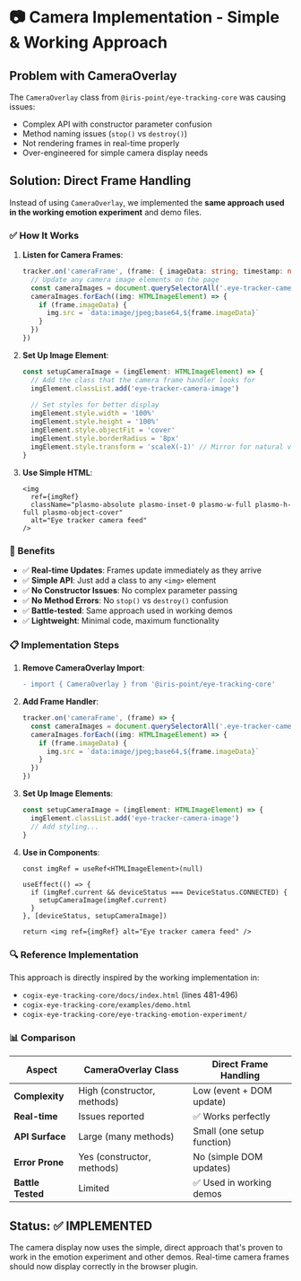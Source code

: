 # 📷 Camera Implementation - Simple & Working Approach

## Problem with CameraOverlay

The `CameraOverlay` class from `@iris-point/eye-tracking-core` was causing issues:
- Complex API with constructor parameter confusion
- Method naming issues (`stop()` vs `destroy()`)
- Not rendering frames in real-time properly
- Over-engineered for simple camera display needs

## Solution: Direct Frame Handling

Instead of using `CameraOverlay`, we implemented the **same approach used in the working emotion experiment** and demo files.

### ✅ How It Works

1. **Listen for Camera Frames**:
   ```typescript
   tracker.on('cameraFrame', (frame: { imageData: string; timestamp: number }) => {
     // Update any camera image elements on the page
     const cameraImages = document.querySelectorAll('.eye-tracker-camera-image')
     cameraImages.forEach((img: HTMLImageElement) => {
       if (frame.imageData) {
         img.src = `data:image/jpeg;base64,${frame.imageData}`
       }
     })
   })
   ```

2. **Set Up Image Element**:
   ```typescript
   const setupCameraImage = (imgElement: HTMLImageElement) => {
     // Add the class that the camera frame handler looks for
     imgElement.classList.add('eye-tracker-camera-image')
     
     // Set styles for better display
     imgElement.style.width = '100%'
     imgElement.style.height = '100%'
     imgElement.style.objectFit = 'cover'
     imgElement.style.borderRadius = '8px'
     imgElement.style.transform = 'scaleX(-1)' // Mirror for natural view
   }
   ```

3. **Use Simple HTML**:
   ```tsx
   <img 
     ref={imgRef}
     className="plasmo-absolute plasmo-inset-0 plasmo-w-full plasmo-h-full plasmo-object-cover"
     alt="Eye tracker camera feed"
   />
   ```

### 🎯 Benefits

- ✅ **Real-time Updates**: Frames update immediately as they arrive
- ✅ **Simple API**: Just add a class to any `<img>` element
- ✅ **No Constructor Issues**: No complex parameter passing
- ✅ **No Method Errors**: No `stop()` vs `destroy()` confusion
- ✅ **Battle-tested**: Same approach used in working demos
- ✅ **Lightweight**: Minimal code, maximum functionality

### 📋 Implementation Steps

1. **Remove CameraOverlay Import**:
   ```diff
   - import { CameraOverlay } from '@iris-point/eye-tracking-core'
   ```

2. **Add Frame Handler**:
   ```typescript
   tracker.on('cameraFrame', (frame) => {
     const cameraImages = document.querySelectorAll('.eye-tracker-camera-image')
     cameraImages.forEach((img: HTMLImageElement) => {
       if (frame.imageData) {
         img.src = `data:image/jpeg;base64,${frame.imageData}`
       }
     })
   })
   ```

3. **Set Up Image Elements**:
   ```typescript
   const setupCameraImage = (imgElement: HTMLImageElement) => {
     imgElement.classList.add('eye-tracker-camera-image')
     // Add styling...
   }
   ```

4. **Use in Components**:
   ```tsx
   const imgRef = useRef<HTMLImageElement>(null)
   
   useEffect(() => {
     if (imgRef.current && deviceStatus === DeviceStatus.CONNECTED) {
       setupCameraImage(imgRef.current)
     }
   }, [deviceStatus, setupCameraImage])
   
   return <img ref={imgRef} alt="Eye tracker camera feed" />
   ```

### 🔍 Reference Implementation

This approach is directly inspired by the working implementation in:
- `cogix-eye-tracking-core/docs/index.html` (lines 481-496)
- `cogix-eye-tracking-core/examples/demo.html`
- `cogix-eye-tracking-core/eye-tracking-emotion-experiment/`

### 📊 Comparison

| Aspect | CameraOverlay Class | Direct Frame Handling |
|--------|-------------------|---------------------|
| **Complexity** | High (constructor, methods) | Low (event + DOM update) |
| **Real-time** | Issues reported | ✅ Works perfectly |
| **API Surface** | Large (many methods) | Small (one setup function) |
| **Error Prone** | Yes (constructor, methods) | No (simple DOM updates) |
| **Battle Tested** | Limited | ✅ Used in working demos |

## Status: ✅ IMPLEMENTED

The camera display now uses the simple, direct approach that's proven to work in the emotion experiment and other demos. Real-time camera frames should now display correctly in the browser plugin.
